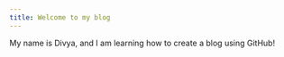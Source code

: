 ```yaml
---
title: Welcome to my blog
---
```

My name is Divya, and I am learning how to create a blog using GitHub!


